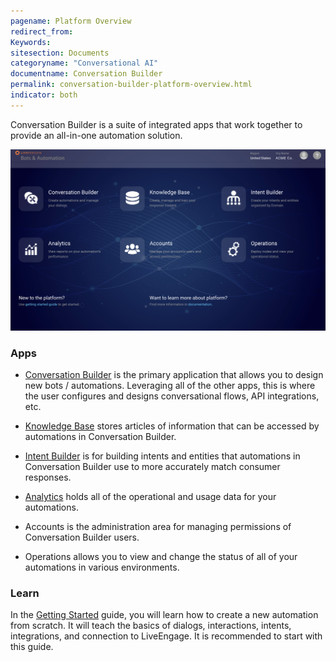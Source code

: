 ```yaml
---
pagename: Platform Overview
redirect_from:
Keywords:
sitesection: Documents
categoryname: "Conversational AI"
documentname: Conversation Builder
permalink: conversation-builder-platform-overview.html
indicator: both
---
```


Conversation Builder is a suite of integrated apps that work together to provide an all-in-one automation solution.

<img class="fancyimage" style="width:750px" src="img/ConvoBuilder/platform_main.png">

### Apps

- [Conversation Builder](conversation-builder-conversation-builder-overview.html) is the primary application that allows you to design new bots / automations. Leveraging all of the other apps, this is where the user configures and designs conversational flows, API integrations, etc.

- [Knowledge Base](conversation-builder-knowledge-base.html) stores articles of information that can be accessed by automations in Conversation Builder.

- [Intent Builder](conversation-builder-intent-builder-overview.html) is for building intents and entities that automations in Conversation Builder use to more accurately match consumer responses.

- [Analytics](conversation-builder-analytics.html) holds all of the operational and usage data for your automations.

- Accounts is the administration area for managing permissions of Conversation Builder users.

- Operations allows you to view and change the status of all of your automations in various environments.

### Learn

In the [Getting Started](conversation-builder-getting-started-1-dialogs-and-patterns.html) guide, you will learn how to create a new automation from scratch. It will teach the basics of dialogs, interactions, intents, integrations, and connection to LiveEngage. It is recommended to start with this guide.
